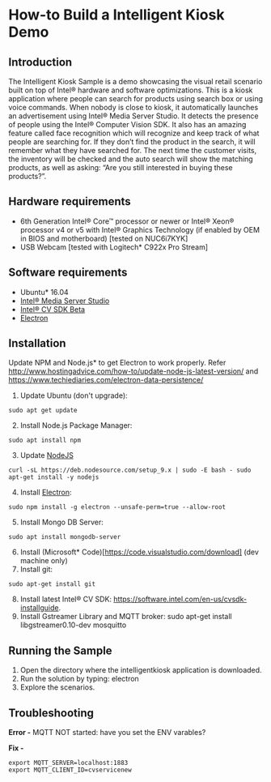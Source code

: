 # How-to Build a Intelligent Kiosk Demo #

## Introduction ##

The Intelligent Kiosk Sample is a demo showcasing the visual retail scenario built on top of Intel® hardware and software optimizations.
This is a kiosk application where people can search for products using search box or using voice commands. When nobody is close to kiosk, it automatically launches an advertisement using Intel® Media Server Studio. It detects the presence of people using the Intel® Computer Vision SDK. It also has an amazing feature called face recognition which will recognize and keep track of what people are searching for. If they don’t find the product in the search, it will remember what they have searched for. The next time the customer visits, the inventory will be checked and the auto search will show the matching products, as well as asking:  “Are you still interested in buying these products?”.

## Hardware requirements ##

- 6th Generation Intel® Core™ processor or newer or Intel® Xeon® processor v4 or v5 with Intel® Graphics Technology (if enabled by OEM in BIOS and motherboard) [tested on NUC6i7KYK]
- USB Webcam [tested with Logitech* C922x Pro Stream]

## Software requirements ##

- Ubuntu* 16.04
- [Intel® Media Server Studio](https://software.intel.com/en-us/intel-media-server-studio)
- [Intel® CV SDK Beta](https://software.intel.com/en-us/cvsdk-quickstartguide)
- [Electron](https://electronjs.org/)

## Installation ##

Update NPM and Node.js\* to get Electron to work properly. Refer http://www.hostingadvice.com/how-to/update-node-js-latest-version/
and https://www.techiediaries.com/electron-data-persistence/

1. Update Ubuntu (don't upgrade): 
```
sudo apt get update
```
2. Install Node.js Package Manager: 
```
sudo apt install npm
```
3. Update [NodeJS](https://nodejs.org/en/download/package-manager/)
```
curl -sL https://deb.nodesource.com/setup_9.x | sudo -E bash - sudo apt-get install -y nodejs
```
4. Install [Electron](https://www.npmjs.com/package/electron):  
```
sudo npm install -g electron --unsafe-perm=true --allow-root
```
5. Install Mongo DB Server: 
```
sudo apt install mongodb-server
```
6. Install (Microsoft* Code)[https://code.visualstudio.com/download] (dev machine only)
7. Install git: 
```
sudo apt-get install git
```
8. Install latest Intel® CV SDK: https://software.intel.com/en-us/cvsdk-installguide. 
9. Install Gstreamer Library and MQTT broker: sudo apt-get install libgstreamer0.10-dev mosquitto

## Running the Sample ##

1. Open the directory where the intelligentkiosk application is downloaded.
2. Run the solution by typing: electron
3. Explore the scenarios.

## Troubleshooting ##

**Error -** MQTT NOT started: have you set the ENV varables?

**Fix -**
```
export MQTT_SERVER=localhost:1883
export MQTT_CLIENT_ID=cvservicenew
```
